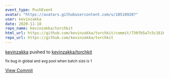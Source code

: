 ```yaml
---
event_type: PushEvent
avatar: "https://avatars.githubusercontent.com/u/10518920?"
user: kevinzakka
date: 2020-11-18
repo_name: kevinzakka/torchkit
html_url: https://github.com/kevinzakka/torchkit/commit/730fb5a7c5c1616b94337a7c5fb1db2886f86c08
repo_url: https://github.com/kevinzakka/torchkit
---
```


<a href='https://github.com/kevinzakka' target='_blank'>kevinzakka</a> pushed to <a href='https://github.com/kevinzakka/torchkit' target='_blank'>kevinzakka/torchkit</a>

<small>fix bug in global and avg pool when batch size is 1</small>

<a href='https://github.com/kevinzakka/torchkit/commit/730fb5a7c5c1616b94337a7c5fb1db2886f86c08' target='_blank'>View Commit</a>